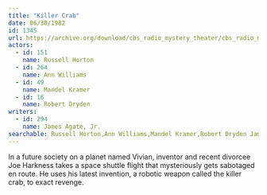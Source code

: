 ```yaml
---
title: "Killer Crab"
date: 06/30/1982
id: 1345
url: https://archive.org/download/cbs_radio_mystery_theater/cbs_radio_mystery_theater-1301-1350.zip/cbs_radio_mystery_theater-1301-1350%2Fcbsrmt_1345_killer_crab.mp3
actors:  
  - id: 151
    name: Russell Horton  
  - id: 264
    name: Ann Williams  
  - id: 49
    name: Mandel Kramer  
  - id: 16
    name: Robert Dryden
writers:  
  - id: 294
    name: James Agate, Jr.
searchable: Russell Horton,Ann Williams,Mandel Kramer,Robert Dryden James Agate, Jr.
---
```

In a future society on a planet named Vivian, inventor and recent divorcee Joe Harkness takes a space shuttle flight that mysteriously gets sabotaged en route. He uses his latest invention, a robotic weapon called the killer crab, to exact revenge.